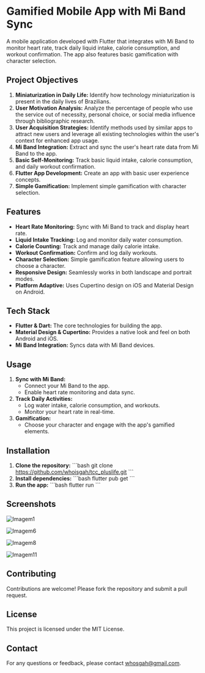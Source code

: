 
# Gamified Mobile App with Mi Band Sync

A mobile application developed with Flutter that integrates with Mi Band to monitor heart rate, track daily liquid intake, calorie consumption, and workout confirmation. The app also features basic gamification with character selection.

## Project Objectives

1. **Miniaturization in Daily Life:** Identify how technology miniaturization is present in the daily lives of Brazilians.
2. **User Motivation Analysis:** Analyze the percentage of people who use the service out of necessity, personal choice, or social media influence through bibliographic research.
3. **User Acquisition Strategies:** Identify methods used by similar apps to attract new users and leverage all existing technologies within the user's context for enhanced app usage.
4. **Mi Band Integration:** Extract and sync the user's heart rate data from Mi Band to the app.
5. **Basic Self-Monitoring:** Track basic liquid intake, calorie consumption, and daily workout confirmation.
6. **Flutter App Development:** Create an app with basic user experience concepts.
7. **Simple Gamification:** Implement simple gamification with character selection.

## Features

- **Heart Rate Monitoring:** Sync with Mi Band to track and display heart rate.
- **Liquid Intake Tracking:** Log and monitor daily water consumption.
- **Calorie Counting:** Track and manage daily calorie intake.
- **Workout Confirmation:** Confirm and log daily workouts.
- **Character Selection:** Simple gamification feature allowing users to choose a character.
- **Responsive Design:** Seamlessly works in both landscape and portrait modes.
- **Platform Adaptive:** Uses Cupertino design on iOS and Material Design on Android.

## Tech Stack

- **Flutter & Dart:** The core technologies for building the app.
- **Material Design & Cupertino:** Provides a native look and feel on both Android and iOS.
- **Mi Band Integration:** Syncs data with Mi Band devices.

## Usage

1. **Sync with Mi Band:**
   - Connect your Mi Band to the app.
   - Enable heart rate monitoring and data sync.
2. **Track Daily Activities:**
   - Log water intake, calorie consumption, and workouts.
   - Monitor your heart rate in real-time.
3. **Gamification:**
   - Choose your character and engage with the app's gamified elements.

## Installation

1. **Clone the repository:**
   \`\`\`bash
   git clone https://github.com/whoisgah/tcc_pluslife.git
   \`\`\`
2. **Install dependencies:**
   \`\`\`bash
   flutter pub get
   \`\`\`
3. **Run the app:**
   \`\`\`bash
   flutter run
   \`\`\`

## Screenshots

![Imagem1](https://github.com/user-attachments/assets/104db9e5-1a29-40f4-b817-241ce5df2d6e)

![Imagem6](https://github.com/user-attachments/assets/ceacc2b6-7e5b-4746-82e6-4f56277d9997)

![Imagem8](https://github.com/user-attachments/assets/c9a9fdf4-95e9-4a91-a5c9-d2d8643ce8b2)

![Imagem11](https://github.com/user-attachments/assets/918ec8dd-82b1-49e4-a65e-78f053d112af)

## Contributing

Contributions are welcome! Please fork the repository and submit a pull request.

## License

This project is licensed under the MIT License.

## Contact

For any questions or feedback, please contact whosgah@gmail.com.
